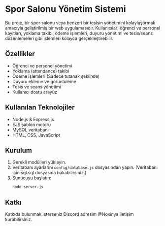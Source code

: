 # Spor Salonu Yönetim Sistemi

Bu proje, bir spor salonu veya benzeri bir tesisin yönetimini kolaylaştırmak amacıyla geliştirilmiş bir web uygulamasıdır. Kullanıcılar; öğrenci ve personel kayıtları, yoklama takibi, ödeme işlemleri, duyuru yönetimi ve tesis/seans düzenlemeleri gibi işlemleri kolayca gerçekleştirebilir.

## Özellikler
- Öğrenci ve personel yönetimi
- Yoklama (attendance) takibi
- Ödeme işlemleri (Sadece tutanak şeklinde)
- Duyuru ekleme ve görüntüleme
- Tesis ve seans yönetimi
- Kullanıcı dostu arayüz

## Kullanılan Teknolojiler
- Node.js & Express.js
- EJS şablon motoru
- MySQL veritabanı
- HTML, CSS, JavaScript

## Kurulum
1. Gerekli modülleri yükleyin.
2. Veritabanı ayarlarını `config/database.js` dosyasından yapın. (Veritabanı için sql.sql dosyasına bakabilirsiniz.)
3. Sunucuyu başlatın:
   ```bash
   node server.js
   ```

## Katkı
Katkıda bulunmak isterseniz Discord adresim @Noxinya iletişim kurabilirsiniz.
